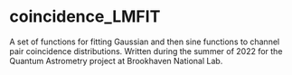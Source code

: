 # coincidence_LMFIT
A set of functions for fitting Gaussian and then sine functions to channel pair coincidence distributions. Written during the summer of 2022 for the Quantum Astrometry project at Brookhaven National Lab. 
